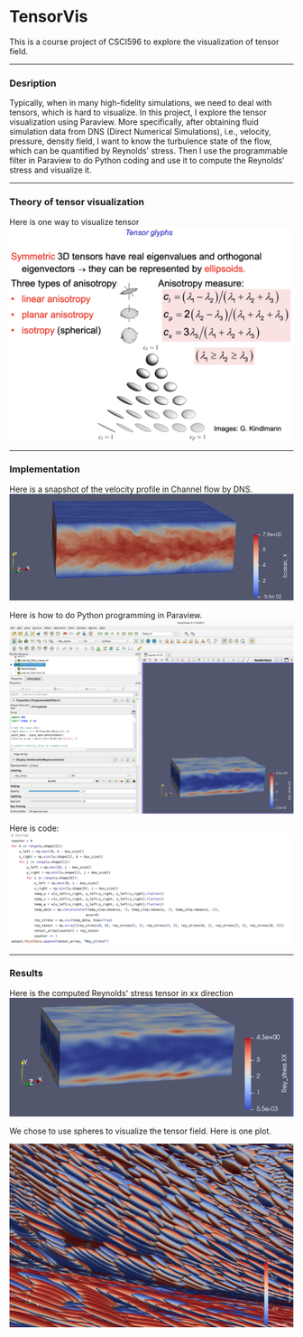 # TensorVis
This is a course project of CSCI596 to explore the visualization of tensor field.

---
### Desription
Typically, when in many high-fidelity simulations, we need to deal with tensors, which is hard to visualize. In this project, I explore the tensor visualization using Paraview. More specifically, after obtaining fluid simulation data from DNS (Direct Numerical Simulations), i.e., velocity, pressure, density field, I want to know the turbulence state of the flow, which can be quantified by Reynolds' stress. Then I use the programmable filter in Paraview to do Python coding and use it to compute the Reynolds' stress and visualize it. 


---
### Theory of tensor visualization

Here is one way to visualize tensor
![Image in Folder](./tensor_vis.jpg)

---
### Implementation
Here is a snapshot of the velocity profile in Channel flow by DNS.
![Image in Folder](./Velocity_profile.png)


Here is how to do Python programming in Paraview.
![Image in Folder](./paraview.png)


Here is code:
![Image in Folder](./code.png)


---
### Results
Here is the computed Reynolds' stress tensor in xx direction
![Image in Folder](./Rey_xx.png) 

We chose to use spheres to visualize the tensor field. Here is one plot.

![Image in Folder](./tensor_y.png) 
